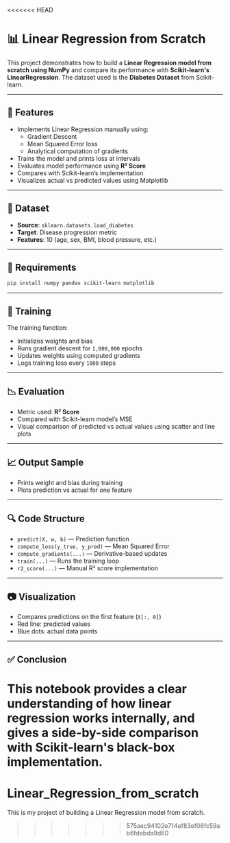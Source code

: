 <<<<<<< HEAD

# 📊 Linear Regression from Scratch

This project demonstrates how to build a **Linear Regression model from scratch using NumPy** and compare its performance with **Scikit-learn's LinearRegression**. The dataset used is the **Diabetes Dataset** from Scikit-learn.

---

## 🚀 Features

- Implements Linear Regression manually using:
  - Gradient Descent
  - Mean Squared Error loss
  - Analytical computation of gradients
- Trains the model and prints loss at intervals
- Evaluates model performance using **R² Score**
- Compares with Scikit-learn’s implementation
- Visualizes actual vs predicted values using Matplotlib

---

## 📁 Dataset

- **Source**: `sklearn.datasets.load_diabetes`
- **Target**: Disease progression metric
- **Features**: 10 (age, sex, BMI, blood pressure, etc.)

---

## 📌 Requirements

```bash
pip install numpy pandas scikit-learn matplotlib
```

---

## 🧠 Training

The training function:
- Initializes weights and bias
- Runs gradient descent for `1,000,000` epochs
- Updates weights using computed gradients
- Logs training loss every `1000` steps

---

## 📉 Evaluation

- Metric used: **R² Score**
- Compared with Scikit-learn model’s MSE
- Visual comparison of predicted vs actual values using scatter and line plots

---

## 📈 Output Sample

- Prints weight and bias during training
- Plots prediction vs actual for one feature

---

## 🔍 Code Structure

- `predict(X, w, b)` — Prediction function
- `compute_loss(y_true, y_pred)` — Mean Squared Error
- `compute_gradients(...)` — Derivative-based updates
- `train(...)` — Runs the training loop
- `r2_score(...)` — Manual R² score implementation

---

## 📷 Visualization

- Compares predictions on the first feature (`X[:, 0]`)
- Red line: predicted values
- Blue dots: actual data points

---

## ✅ Conclusion

This notebook provides a clear understanding of how linear regression works internally, and gives a side-by-side comparison with Scikit-learn's black-box implementation.
=======
# Linear_Regression_from_scratch
This is my project of building a Linear Regression model from scratch.
>>>>>>> 575aec94102e714ef83ef06fc59ab6fdebda9d60
